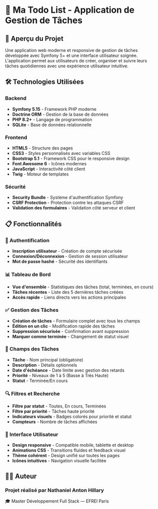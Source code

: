 # 📝 Ma Todo List - Application de Gestion de Tâches

## 🚀 Aperçu du Projet

Une application web moderne et responsive de gestion de tâches développée avec Symfony 5+ et une interface utilisateur soignée. L'application permet aux utilisateurs de créer, organiser et suivre leurs tâches quotidiennes avec une expérience utilisateur intuitive.

## 🛠️ Technologies Utilisées

### Backend
- **Symfony 5.15** - Framework PHP moderne
- **Doctrine ORM** - Gestion de la base de données
- **PHP 8.2+** - Langage de programmation
- **SQLite** - Base de données relationnelle

### Frontend
- **HTML5** - Structure des pages
- **CSS3** - Styles personnalisés avec variables CSS
- **Bootstrap 5.1** - Framework CSS pour le responsive design
- **Font Awesome 6** - Icônes modernes
- **JavaScript** - Interactivité côté client
- **Twig** - Moteur de templates

### Sécurité
- **Security Bundle** - Système d'authentification Symfony
- **CSRF Protection** - Protection contre les attaques CSRF
- **Validation des formulaires** - Validation côté serveur et client

## 📋 Fonctionnalités

### 🔐 Authentification
- **Inscription utilisateur** - Création de compte sécurisée
- **Connexion/Déconnexion** - Gestion de session utilisateur
- **Mot de passe hashé** - Sécurité des identifiants

### 📊 Tableau de Bord
- **Vue d'ensemble** - Statistiques des tâches (total, terminées, en cours)
- **Tâches récentes** - Liste des 5 dernières tâches créées
- **Accès rapide** - Liens directs vers les actions principales

### ✅ Gestion des Tâches
- **Création de tâches** - Formulaire complet avec tous les champs
- **Édition en un clic** - Modification rapide des tâches
- **Suppression sécurisée** - Confirmation avant suppression
- **Marquer comme terminée** - Changement de statut visuel

### 🎯 Champs des Tâches
- **Tâche** - Nom principal (obligatoire)
- **Description** - Détails optionnels
- **Date d'échéance** - Date limite avec gestion des retards
- **Priorité** - Niveaux de 1 à 5 (Basse à Très Haute)
- **Statut** - Terminée/En cours

### 🔍 Filtres et Recherche
- **Filtre par statut** - Toutes, En cours, Terminées
- **Filtre par priorité** - Tâches haute priorité
- **Indicateurs visuels** - Badges colorés pour priorité et statut
- **Compteurs** - Nombre de tâches affichées

### 🎨 Interface Utilisateur
- **Design responsive** - Compatible mobile, tablette et desktop
- **Animations CSS** - Transitions fluides et feedback visuel
- **Thème cohérent** - Design unifié sur toutes les pages
- **Icônes intuitives** - Navigation visuelle facilitée

## 👨‍💻 Auteur

### Projet réalisé par Nathaniel Anton Hillary
🎓 Master Développement Full Stack — EFREI Paris